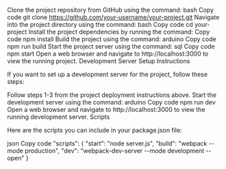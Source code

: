 Clone the project repository from GitHub using the command:
bash
Copy code
git clone https://github.com/your-username/your-project.git
Navigate into the project directory using the command:
bash
Copy code
cd your-project
Install the project dependencies by running the command:
Copy code
npm install
Build the project using the command:
arduino
Copy code
npm run build
Start the project server using the command:
sql
Copy code
npm start
Open a web browser and navigate to http://localhost:3000 to view the running project.
Development Server Setup Instructions

If you want to set up a development server for the project, follow these steps:

Follow steps 1-3 from the project deployment instructions above.
Start the development server using the command:
arduino
Copy code
npm run dev
Open a web browser and navigate to http://localhost:3000 to view the running development server.
Scripts

Here are the scripts you can include in your package.json file:

json
Copy code
"scripts": {
    "start": "node server.js",
    "build": "webpack --mode production",
    "dev": "webpack-dev-server --mode development --open"
}